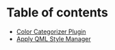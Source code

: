 # Table of contents

* [Color Categorizer Plugin](README.md)
* [Apply QML Style Manager](apply-qml-style-manager.md)
